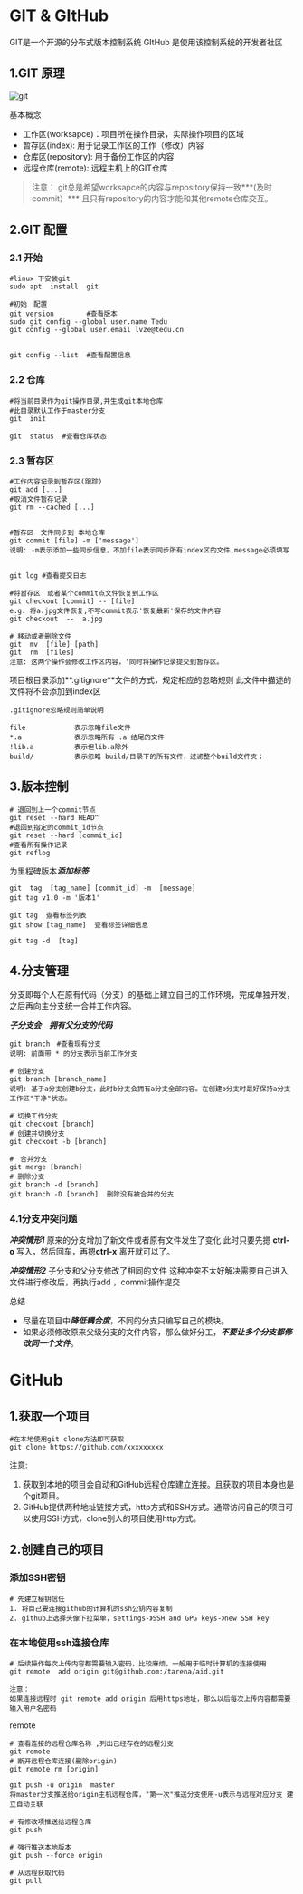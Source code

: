 # GIT & GItHub

GIT是一个开源的分布式版本控制系统
GItHub 是使用该控制系统的开发者社区



## 1.GIT 原理

![git](/home/tarena/桌面/fancy_month02/day18_project/git_md/img/git.jpeg)

基本概念

* 工作区(worksapce)：项目所在操作目录，实际操作项目的区域
* 暂存区(index): 用于记录工作区的工作（修改）内容
* 仓库区(repository): 用于备份工作区的内容
* 远程仓库(remote): 远程主机上的GIT仓库

> 注意： git总是希望worksapce的内容与repository保持一致***(及时commit）***
> 且只有repository的内容才能和其他remote仓库交互。

## 2.GIT 配置

### 2.1 开始

```shell
#linux 下安装git
sudo apt  install  git

#初始　配置
git version        #查看版本
sudo git config --global user.name Tedu
git config --global user.email lvze@tedu.cn


git config --list  #查看配置信息

```

### 2.2 仓库

```shell
#将当前目录作为git操作目录,并生成git本地仓库
#此目录默认工作于master分支
git  init 

git  status  #查看仓库状态
```

### 2.3 暂存区

```shell
#工作内容记录到暂存区(跟踪)
git add [...]
#取消文件暂存记录
git rm --cached [...]


#暂存区　文件同步到 本地仓库
git commit [file] -m ['message']
说明: -m表示添加一些同步信息，不加file表示同步所有index区的文件,message必须填写


git log #查看提交日志

#将暂存区　或者某个commit点文件恢复到工作区
git checkout [commit] -- [file]
e.g. 将a.jpg文件恢复,不写commit表示'恢复最新'保存的文件内容
git checkout  --  a.jpg

# 移动或者删除文件
git  mv  [file] [path]
git  rm  [files]
注意: 这两个操作会修改工作区内容，'同时将操作记录提交到暂存区。

```

 项目根目录添加**.gitignore**文件的方式，规定相应的忽略规则
此文件中描述的文件将不会添加到index区

```shell
.gitignore忽略规则简单说明

file            表示忽略file文件
*.a             表示忽略所有 .a 结尾的文件
!lib.a          表示但lib.a除外
build/          表示忽略 build/目录下的所有文件，过滤整个build文件夹；
```

## 3.版本控制

```shell
# 退回到上一个commit节点
git reset --hard HEAD^
#退回到指定的commit_id节点
git reset --hard [commit_id]
#查看所有操作记录
git reflog
```

为里程碑版本***添加标签***

```shell
git  tag  [tag_name] [commit_id] -m  [message]
git tag v1.0 -m '版本1'

git tag  查看标签列表
git show [tag_name]  查看标签详细信息

git tag -d  [tag]
```

## 4.分支管理

分支即每个人在原有代码（分支）的基础上建立自己的工作环境，完成单独开发，之后再向主分支统一合并工作内容。

***子分支会　拥有父分支的代码***

```shell
git branch　#查看现有分支
说明: 前面带 * 的分支表示当前工作分支

# 创建分支
git branch [branch_name]
说明: 基于a分支创建b分支，此时b分支会拥有a分支全部内容。在创建b分支时最好保持a分支工作区"干净"状态。

# 切换工作分支
git checkout [branch]
# 创建并切换分支
git checkout -b [branch]

#　合并分支
git merge [branch]
# 删除分支　
git branch -d [branch] 
git branch -D [branch]  删除没有被合并的分支
```

### 4.1分支冲突问题

***冲突情形1***
原来的分支增加了新文件或者原有文件发生了变化
此时只要先摁 **ctrl-o** 写入，然后回车，再摁**ctrl-x** 离开就可以了。

***冲突情形2***
子分支和父分支修改了相同的文件
这种冲突不太好解决需要自己进入文件进行修改后，再执行add ，commit操作提交

总结

* 尽量在项目中***降低耦合度***，不同的分支只编写自己的模块。
* 如果必须修改原来父级分支的文件内容，那么做好分工，***不要让******多个分支都修改同一个文件***。

# GitHub

## 1.获取一个项目

```shell
#在本地使用git clone方法即可获取
git clone https://github.com/xxxxxxxxx
```

注意:

1. 获取到本地的项目会自动和GitHub远程仓库建立连接。且获取的项目本身也是个git项目。
2. GitHub提供两种地址链接方式，http方式和SSH方式。通常访问自己的项目可以使用SSH方式，clone别人的项目使用http方式。  

## 2.创建自己的项目

### 添加SSH密钥

```shell
# 先建立秘钥信任
1. 将自己要连接github的计算机的ssh公钥内容复制
2. github上选择头像下拉菜单，settings-》SSH and GPG keys-》new SSH key
```

### 在本地使用ssh连接仓库

```shell
# 后续操作每次上传内容都需要输入密码，比较麻烦，一般用于临时计算机的连接使用
git remote  add origin git@github.com:/tarena/aid.git

注意：
如果连接远程时 git remote add origin 后用https地址，那么以后每次上传内容都需要输入用户名密码
```

remote

```shell
# 查看连接的远程仓库名称 ,列出已经存在的远程分支
git remote
# 断开远程仓库连接(删除origin)
git remote rm [origin]

git push -u origin  master
将master分支推送给origin主机远程仓库，"第一次"推送分支使用-u表示与远程对应分支	建立自动关联

# 有修改项推送给远程仓库
git push

# 强行推送本地版本
git push --force origin

# 从远程获取代码
git pull
```






